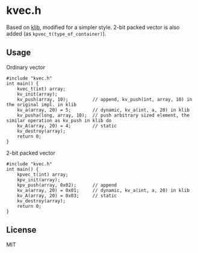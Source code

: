 # kvec.h

Based on [klib](https://github.com/attractivechaos/klib), modified for a simpler style. 2-bit packed vector is also added (as `kpvec_t(type_of_container)`).

## Usage

Ordinary vector

```
#include "kvec.h"
int main() {
	kvec_t(int) array;
	kv_init(array);
	kv_push(array, 10);			// append, kv_push(int, array, 10) in the original impl. in klib
	kv_a(array, 20) = 5;		// dynamic, kv_a(int, a, 20) in klib
	kv_pusha(long, array, 10);	// push arbitrary sized element, the similar operation as kv_push in klib do
	kv_A(array, 20) = 4;		// static
	kv_destroy(array);
	return 0;
}
```

2-bit packed vector

```
#include "kvec.h"
int main() {
	kpvec_t(int) array;
	kpv_init(array);
	kpv_push(array, 0x02);		// append
	kv_a(array, 20) = 0x01;		// dynamic, kv_a(int, a, 20) in klib
	kv_A(array, 20) = 0x03;		// static
	kv_destroy(array);
	return 0;
}
```


## License

MIT